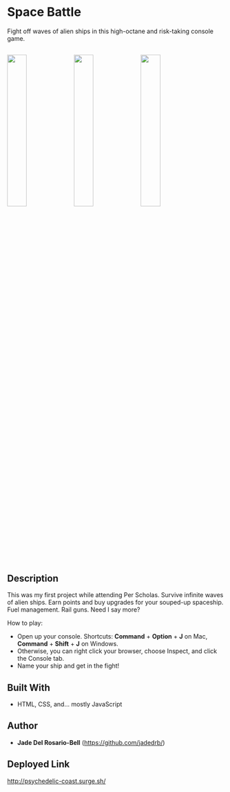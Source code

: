 # Space Battle
Fight off waves of alien ships in this high-octane and risk-taking console game. 

## 

<img src="https://user-images.githubusercontent.com/60476965/107164756-5c48c200-697e-11eb-8473-33978b26ebeb.png" width="30%"></img> <img src="https://user-images.githubusercontent.com/60476965/107164873-cf523880-697e-11eb-929d-d8290b3c4194.png" width="30%"></img> <img src="https://user-images.githubusercontent.com/60476965/107165239-43d9a700-6980-11eb-9dc4-c1fb9504cf24.png" width="30%"></img> 

## Description

This was my first project while attending Per Scholas. Survive infinite waves of alien ships. Earn points and buy upgrades for your souped-up spaceship. Fuel management. Rail guns. Need I say more?

How to play: 

- Open up your console. Shortcuts: **Command** + **Option** + **J** on Mac, **Command** + **Shift** + **J** on Windows.
- Otherwise, you can right click your browser, choose Inspect, and click the Console tab.
- Name your ship and get in the fight! 

## Built With

* HTML, CSS, and... mostly JavaScript

## Author

* **Jade Del Rosario-Bell** (https://github.com/jadedrb/)


## Deployed Link 

http://psychedelic-coast.surge.sh/